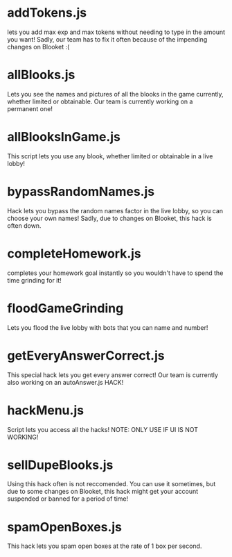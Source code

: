# addTokens.js

lets you add max exp and max tokens without needing to type in the amount you want!  Sadly, our team has to fix it often because of the impending changes on Blooket :(

# allBlooks.js

Lets you see the names and pictures of all the blooks in the game currently, whether limited or obtainable.  Our team is currently working on a permanent one!

# allBlooksInGame.js

This script lets you use any blook, whether limited or obtainable in a live lobby!

# bypassRandomNames.js

Hack lets you bypass the random names factor in the live lobby, so you can choose your own names!  Sadly, due to changes on Blooket, this hack is often down.

# completeHomework.js

completes your homework goal instantly so you wouldn't have to spend the time grinding for it!

# floodGameGrinding

Lets you flood the live lobby with bots that you can name and number!  

# getEveryAnswerCorrect.js

This special hack lets you get every answer correct!  Our team is currently also working on an autoAnswer.js HACK!

# hackMenu.js

Script lets you access all the hacks!  NOTE: ONLY USE IF UI IS NOT WORKING!

# sellDupeBlooks.js

Using this hack often is not reccomended.  You can use it sometimes, but due to some changes on Blooket, this hack might get your account suspended or banned for a period of time!

# spamOpenBoxes.js

This hack lets you spam open boxes at the rate of 1 box per second.  
